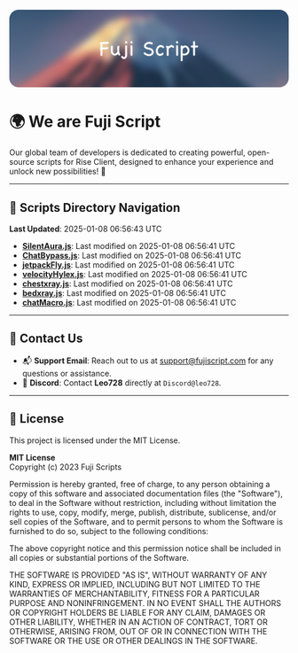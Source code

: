 ![Banner](.github/b.webp)

# 🌍 **We are Fuji Script**

Our global team of developers is dedicated to creating powerful, open-source scripts for Rise Client, designed to enhance your experience and unlock new possibilities! 🌟

---
<!-- SCRIPTS_NAVIGATION_START -->
## 📂 **Scripts Directory Navigation**

**Last Updated**: 2025-01-08 06:56:43 UTC

- **[SilentAura.js](scripts/SilentAura.js)**: Last modified on 2025-01-08 06:56:41 UTC
- **[ChatBypass.js](scripts/ChatBypass.js)**: Last modified on 2025-01-08 06:56:41 UTC
- **[jetpackFly.js](scripts/jetpackFly.js)**: Last modified on 2025-01-08 06:56:41 UTC
- **[velocityHylex.js](scripts/velocityHylex.js)**: Last modified on 2025-01-08 06:56:41 UTC
- **[chestxray.js](scripts/chestxray.js)**: Last modified on 2025-01-08 06:56:41 UTC
- **[bedxray.js](scripts/bedxray.js)**: Last modified on 2025-01-08 06:56:41 UTC
- **[chatMacro.js](scripts/chatMacro.js)**: Last modified on 2025-01-08 06:56:41 UTC

<!-- SCRIPTS_NAVIGATION_END -->

---

## 💬 **Contact Us**  
- 📬 **Support Email**: Reach out to us at [support@fujiscript.com](mailto:support@fujiscript.com) for any questions or assistance.  
- 💬 **Discord**: Contact **Leo728** directly at `Discord@leo728`.

---

## 📜 **License**

This project is licensed under the MIT License.  

**MIT License**  
Copyright (c) 2023 Fuji Scripts  

Permission is hereby granted, free of charge, to any person obtaining a copy of this software and associated documentation files (the "Software"), to deal in the Software without restriction, including without limitation the rights to use, copy, modify, merge, publish, distribute, sublicense, and/or sell copies of the Software, and to permit persons to whom the Software is furnished to do so, subject to the following conditions:  

The above copyright notice and this permission notice shall be included in all copies or substantial portions of the Software.  

THE SOFTWARE IS PROVIDED "AS IS", WITHOUT WARRANTY OF ANY KIND, EXPRESS OR IMPLIED, INCLUDING BUT NOT LIMITED TO THE WARRANTIES OF MERCHANTABILITY, FITNESS FOR A PARTICULAR PURPOSE AND NONINFRINGEMENT. IN NO EVENT SHALL THE AUTHORS OR COPYRIGHT HOLDERS BE LIABLE FOR ANY CLAIM, DAMAGES OR OTHER LIABILITY, WHETHER IN AN ACTION OF CONTRACT, TORT OR OTHERWISE, ARISING FROM, OUT OF OR IN CONNECTION WITH THE SOFTWARE OR THE USE OR OTHER DEALINGS IN THE SOFTWARE.  
